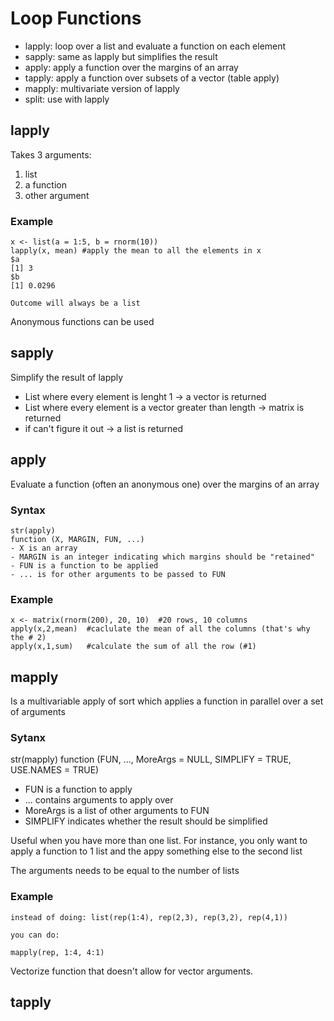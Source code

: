 # Loop Functions 

* lapply: loop over a list and evaluate a function on each element 
* sapply: same as lapply but simplifies the result 
* apply: apply a function over the margins of an array 
* tapply: apply a function over subsets of a vector (table apply)
* mapply: multivariate version of lapply 
* split: use with lapply


## lapply 
  Takes 3 arguments:
  1) list
  2) a function
  3) other argument
  
  ### Example
    x <- list(a = 1:5, b = rnorm(10))
    lapply(x, mean) #apply the mean to all the elements in x 
    $a
    [1] 3
    $b 
    [1] 0.0296
    
    Outcome will always be a list 

Anonymous functions can be used 

## sapply 
  Simplify the result of lapply 
  
  * List where every element is lenght 1 -> a vector is returned 
  * List where every element is a vector greater than length -> matrix is returned 
  * if can't figure it out -> a list is returned
  
## apply 
  Evaluate a function (often an anonymous one) over the margins of an array
  
  ### Syntax 
    str(apply) 
    function (X, MARGIN, FUN, ...)
    - X is an array
    - MARGIN is an integer indicating which margins should be "retained"
    - FUN is a function to be applied 
    - ... is for other arguments to be passed to FUN
  
  ### Example 
    x <- matrix(rnorm(200), 20, 10)  #20 rows, 10 columns
    apply(x,2,mean)  #caclulate the mean of all the columns (that's why the # 2)
    apply(x,1,sum)   #calculate the sum of all the row (#1)
    

## mapply 
Is a multivariable apply of sort which applies a function in parallel over a set of arguments

  ### Sytanx 
  str(mapply)
  function (FUN, ..., MoreArgs = NULL, SIMPLIFY = TRUE, USE.NAMES = TRUE)
  - FUN is a function to apply 
  - ... contains arguments to apply over 
  - MoreArgs is a list of other arguments to FUN 
  - SIMPLIFY indicates whether the result should be simplified
  
Useful when you have more than one list. For instance, you only want to apply a function to 1 list and the appy something else to the second list 

The arguments needs to be equal to the number of lists

  ### Example 
    instead of doing: list(rep(1:4), rep(2,3), rep(3,2), rep(4,1))
    
    you can do:
    
    mapply(rep, 1:4, 4:1)

Vectorize function that doesn't allow for vector arguments.

## tapply
  
  
